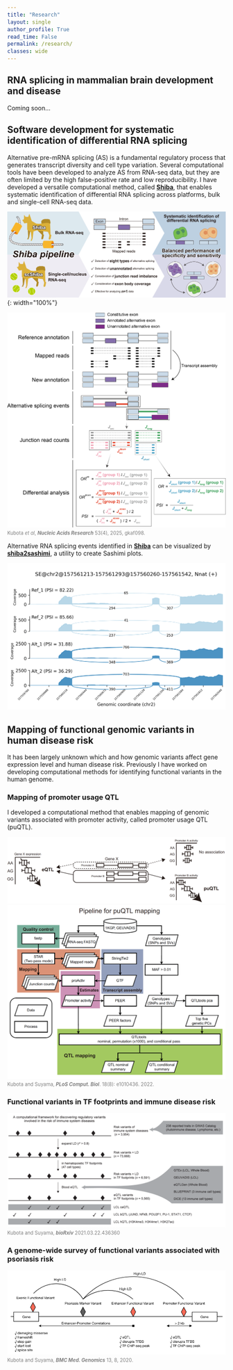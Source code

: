 ```yaml
---
title: "Research"
layout: single
author_profile: True
read_time: False
permalink: /research/
classes: wide
---
```


## RNA splicing in mammalian brain development and disease

Coming soon...

## Software development for systematic identification of differential RNA splicing

Alternative pre-mRNA splicing (AS) is a fundamental regulatory process that generates transcript diversity and cell type variation. Several computational tools have been developed to analyze AS from RNA-seq data, but they are often limited by the high false-positive rate and low reproducibility. I have developed a versatile computational method, called [**Shiba**](https://github.com/Sika-Zheng-Lab/Shiba), that enables systematic identification of differential RNA splicing across platforms, bulk and single-cell RNA-seq data.

![Fig_Kubota2025_1](/assets/images/Fig_Kubota2025_1.png){: width="100%"}

![Fig_Kubota2024_2](/assets/images/Fig_Kubota2024_2.png)
<span style="font-size: 80%; color: grey;">Kubota *et al*, ***Nucleic Acids Research*** 53(4), 2025, gkaf098.</span>

Alternative RNA splicing events identified in [**Shiba**](https://github.com/Sika-Zheng-Lab/Shiba) can be visualized by [**shiba2sashimi**](https://github.com/Sika-Zheng-Lab/shiba2sashimi), a utility to create Sashimi plots.

![Sashimi plot example](https://raw.githubusercontent.com/Sika-Zheng-Lab/shiba2sashimi/main/img/sashimi_example.png)

## Mapping of functional genomic variants in human disease risk

It has been largely unknown which and how genomic variants affect gene expression level and human disease risk. Previously I have worked on developing computational methods for identifying functional variants in the human genome.

### Mapping of promoter usage QTL

I developed a computational method that enables mapping of genomic variants associated with promoter activity, called promoter usage QTL (puQTL).

![Fig_Kubota2022_1](/assets/images/Fig_Kubota2022_1.png)
![Fig_Kubota2022_2](/assets/images/Fig_Kubota2022_2.png)
<span style="font-size: 80%; color: grey;">Kubota and Suyama, _**PLoS Comput. Biol**_. 18(8): e1010436. 2022.</span>

### Functional variants in TF footprints and immune disease risk

![Fig_Kubota2021](/assets/images/Fig_Kubota2021.png)
<span style="font-size: 80%; color: grey;">Kubota and Suyama, _**bioRxiv**_ 2021.03.22.436360</span>

### A genome-wide survey of functional variants associated with psoriasis risk

![Fig_Kubota2020](/assets/images/Fig_Kubota2020.png)
<span style="font-size: 80%; color: grey;">Kubota and Suyama, _**BMC Med. Genomics**_ 13, 8, 2020.</span>
